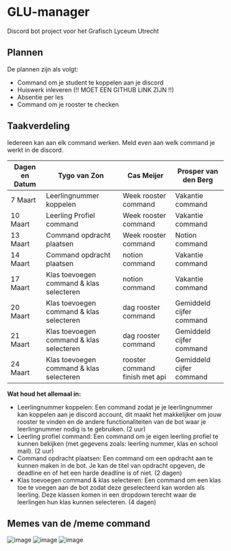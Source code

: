 # GLU-manager
Discord bot project voor het Grafisch Lyceum Utrecht  
  
## Plannen
De plannen zijn als volgt:  
- Command om je student te koppelen aan je discord
- Huiswerk inleveren (!! MOET EEN GITHUB LINK ZIJN !!)
- Absentie per les
- Command om je rooster te checken  
  
## Taakverdeling
Iedereen kan aan elk command werken. 
Meld even aan welk command je werkt in de discord.  

| Dagen en Datum | Tygo van Zon | Cas Meijer | Prosper van den Berg |
| ------------- | ------------- | ------------- | ------------- |
| 7 Maart | Leerlingnummer koppelen | Week rooster command | Vakantie command |
| 10 Maart | Leerling Profiel command | Week rooster command | Vakantie command |
| 13 Maart | Command opdracht plaatsen | Week rooster command | Notion command |
| 14 Maart | Command opdracht plaatsen | notion command |  Vakantie command |
| 17 Maart | Klas toevoegen command & klas selecteren | notion command | Vakantie command |
| 20 Maart | Klas toevoegen command & klas selecteren | dag rooster command | Gemiddeld cijfer command |
| 21 Maart | Klas toevoegen command & klas selecteren | dag rooster command | Gemiddeld cijfer command |
| 24 Maart | Klas toevoegen command & klas selecteren | rooster command finish met api | Gemiddeld cijfer command |

**Wat houd het allemaal in:**
- Leerlingnummer koppelen: Een command zodat je je leerlingnummer kan koppelen aan je discord account, dit maakt het makkelijker om jouw rooster te vinden en de andere functionaliteiten van de bot waar je leerlingnummer nodig is te gebruiken. (2 uur)
- Leerling profiel command: Een command om je eigen leerling profiel te kunnen bekijken (met gegevens zoals: leerling nummer, klas en school mail). (2 uur)
- Command opdracht plaatsen: Een command om een opdracht aan te kunnen maken in de bot. Je kan de titel van opdracht opgeven, de deadline en of het een harde deadline is of niet. (2 dagen)
- Klas toevoegen command & klas selecteren: Een command om een klas toe te voegen aan de bot zodat deze geselecteerd kan worden als leerling. Deze klassen komen in een dropdown terecht waar de leerlingen hun klas kunnen selecteren. (4 dagen)

## Memes van de /meme command

![image](https://user-images.githubusercontent.com/90307071/226285865-cbe61794-6e62-4137-82b9-6746ac23b50d.png)
![image](https://user-images.githubusercontent.com/90307071/226285918-4ceb46f2-03e4-4814-8a4d-f2489a951c4d.png)
![image](https://user-images.githubusercontent.com/90307071/226285972-c5cf49f8-1087-48c9-9261-747105613f29.png)
